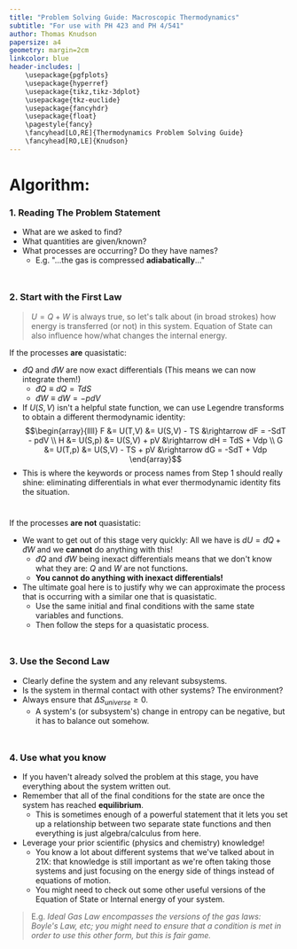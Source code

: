 ```yaml
---
title: "Problem Solving Guide: Macroscopic Thermodynamics"
subtitle: "For use with PH 423 and PH 4/541"
author: Thomas Knudson
papersize: a4
geometry: margin=2cm
linkcolor: blue
header-includes: |
    \usepackage{pgfplots}
    \usepackage{hyperref}
    \usepackage{tikz,tikz-3dplot}
    \usepackage{tkz-euclide}
    \usepackage{fancyhdr}
    \usepackage{float}
    \pagestyle{fancy}
    \fancyhead[LO,RE]{Thermodynamics Problem Solving Guide}
    \fancyhead[RO,LE]{Knudson}
---
```


# Algorithm:

### 1. Reading The Problem Statement

- What are we asked to find?
- What quantities are given/known?
- What processes are occurring? Do they have names?
    -  E.g. "...the gas is compressed **adiabatically**..." $$\ $$

### 2. Start with the First Law

> $U=Q+W$ is always true, so let's talk about (in broad strokes) how energy is transferred (or not) in this system. Equation of State can also influence how/what changes the internal energy. 

If the processes **are** quasistatic:

- $đQ$ and $đW$ are now exact differentials (This means we can now integrate them!)
    - $đQ \equiv dQ = TdS$
    - $đW \equiv dW = -pdV$
- If $U(S,V)$ isn't a helpful state function, we can use Legendre transforms to obtain a different thermodynamic identity:$$\begin{array}{llll}
F &= U(T,V) &= U(S,V) - TS &\rightarrow dF = -SdT - pdV \\
H &= U(S,p) &= U(S,V) + pV &\rightarrow dH = TdS + Vdp \\
G &= U(T,p) &= U(S,V) - TS + pV &\rightarrow dG = -SdT + Vdp
\end{array}$$
- This is where the keywords or process names from Step 1 should really shine: eliminating differentials in what ever thermodynamic identity fits the situation.$$\ $$

If the processes **are not** quasistatic:

- We want to get out of this stage very quickly: All we have is $dU = đQ + đW$ and we **cannot** do anything with this!
    - $đQ$ and $đW$ being inexact differentials means that we don't know what they are: $Q$ and $W$ are not functions.
    - **You cannot do anything with inexact differentials!**
- The ultimate goal here is to justify why we can approximate the process that is occurring with a similar one that is quasistatic.
    - Use the same initial and final conditions with the same state variables and functions.
    - Then follow the steps for a quasistatic process. $$\ $$

### 3. Use the Second Law

- Clearly define the system and any relevant subsystems.
- Is the system in thermal contact with other systems? The environment?
- Always ensure that $\Delta S_{universe} \geq 0$.
    - A system's (or subsystem's) change in entropy can be negative, but it has to balance out somehow. $$\ $$

### 4. Use what you know

- If you haven't already solved the problem at this stage, you have everything about the system written out.
- Remember that all of the final conditions for the state are once the system has reached **equilibrium**.
    - This is sometimes enough of a powerful statement that it lets you set up a relationship between two separate state functions and then everything is just algebra/calculus from here.
- Leverage your prior scientific (physics and chemistry) knowledge!
    - You know a lot about different systems that we've talked about in 21X: that knowledge is still important as we're often taking those systems and just focusing on the energy side of things instead of equations of motion.
    - You might need to check out some other useful versions of the Equation of State or Internal energy of your system. 

> E.g. *Ideal Gas Law encompasses the versions of the gas laws: Boyle's Law, etc; you might need to ensure that a condition is met in order to use this other form, but this is fair game.*
